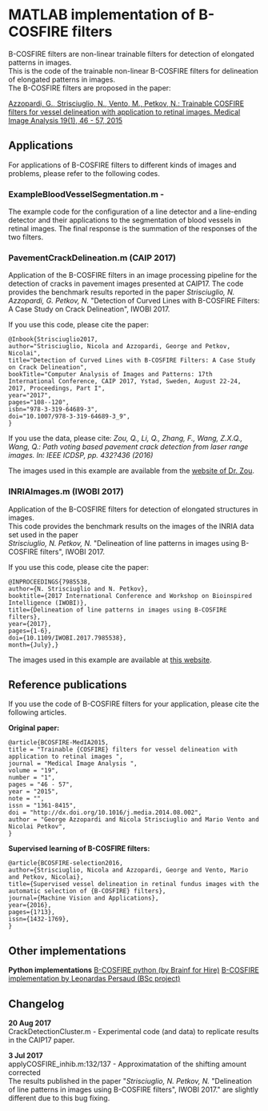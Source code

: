 # MATLAB implementation of B-COSFIRE filters
B-COSFIRE filters are non-linear trainable filters for detection of elongated patterns in images.  
This is the code of the trainable non-linear B-COSFIRE filters for delineation of elongated patterns
in images.  
The B-COSFIRE filters are proposed in the paper:

[Azzopardi, G., Strisciuglio, N., Vento, M., Petkov, N.: Trainable COSFIRE  filters for vessel delineation with application to retinal images. Medical Image Analysis 19(1), 46 - 57, 2015](http://www.cs.rug.nl/~george/articles/MEDIA2015.pdf)


## Applications
For applications of B-COSFIRE filters to different kinds of images and problems, please refer to the following codes.

### ExampleBloodVesselSegmentation.m - 
The example code for the configuration of a line detector and a line-ending detector and their 
applications to the segmentation of blood vessels in retinal images. 
The final response is the summation of the responses of the two filters. 


### PavementCrackDelineation.m (CAIP 2017)
Application of the B-COSFIRE filters in an image processing pipeline for the detection of cracks in pavement images presented at CAIP17.
The code provides the benchmark results reported in the paper
_Strisciuglio, N. Azzopardi, G. Petkov, N._ "Detection of Curved Lines with B-COSFIRE Filters: A Case Study on Crack Delineation", IWOBI 2017.

If you use this code, please cite the paper:

    @Inbook{Strisciuglio2017,
    author="Strisciuglio, Nicola and Azzopardi, George and Petkov, Nicolai",
    title="Detection of Curved Lines with B-COSFIRE Filters: A Case Study on Crack Delineation",
    bookTitle="Computer Analysis of Images and Patterns: 17th International Conference, CAIP 2017, Ystad, Sweden, August 22-24, 2017, Proceedings, Part I",
    year="2017",
    pages="108--120",
    isbn="978-3-319-64689-3",
    doi="10.1007/978-3-319-64689-3_9",
    }

If you use the data, please cite:
_Zou, Q., Li, Q., Zhang, F., Wang, Z.X.Q., Wang, Q.: Path voting based pavement crack detection from laser range images. In: IEEE ICDSP, pp. 432?436 (2016)_

The images used in this example are available from the 
[website of Dr. Zou](https://sites.google.com/site/qinzoucn/).

### INRIAImages.m (IWOBI 2017)
Application of the B-COSFIRE filters for detection of elongated structures in images.  
This code provides the benchmark results on the images of the INRIA data
set used in the paper  
_Strisciuglio, N. Petkov, N._ "Delineation of line patterns in images using B-COSFIRE filters", IWOBI 2017.

If you use this code, please cite the paper:

	@INPROCEEDINGS{7985538,
	author={N. Strisciuglio and N. Petkov},
	booktitle={2017 International Conference and Workshop on Bioinspired Intelligence (IWOBI)},
	title={Delineation of line patterns in images using B-COSFIRE filters},
	year={2017},
	pages={1-6},
	doi={10.1109/IWOBI.2017.7985538},
	month={July},}


The images used in this example are available at [this website](http://www-sop.inria.fr/members/Florent.Lafarge/benchmark/line-network_extraction/line-networks.html).


## Reference publications
If you use the code of B-COSFIRE filters for your application, please cite the following articles. 

__Original paper:__  

	@article{BCOSFIRE-MedIA2015,
	title = "Trainable {COSFIRE} filters for vessel delineation with application to retinal images ",
	journal = "Medical Image Analysis ",
	volume = "19",
	number = "1",
	pages = "46 - 57",
	year = "2015",
	note = "",
	issn = "1361-8415",
	doi = "http://dx.doi.org/10.1016/j.media.2014.08.002",
	author = "George Azzopardi and Nicola Strisciuglio and Mario Vento and Nicolai Petkov",
	} 
 
__Supervised learning of B-COSFIRE filters:__  

	@article{BCOSFIRE-selection2016,
	author={Strisciuglio, Nicola and Azzopardi, George and Vento, Mario and Petkov, Nicolai},
	title={Supervised vessel delineation in retinal fundus images with the automatic selection of {B-COSFIRE} filters},
	journal={Machine Vision and Applications},
	year={2016},
	pages={1?13},
	issn={1432-1769},
	} 

## Other implementations
__Python implementations__
[B-COSFIRE python (by Brainf for Hire)](https://github.com/Brains-for-hire/bcosfire_python)
[B-COSFIRE implementation by Leonardas Persaud (BSc project)](https://github.com/leonardas103/BCOSFIRE)

## Changelog
__20 Aug 2017__  
CrackDetectionCluster.m - Experimental code (and data) to replicate results in the CAIP17 paper.

__3 Jul 2017__  
applyCOSFIRE_inhib.m:132/137 - Approximatation of the shifting amount corrected  
The results published in the paper "_Strisciuglio, N. Petkov, N._ "Delineation of line patterns in images using B-COSFIRE filters", IWOBI 2017." are slightly different due to this bug fixing.

